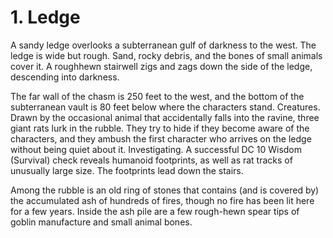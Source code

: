 # 1. Ledge

A sandy ledge overlooks a subterranean gulf of darkness to the west. The ledge is wide but rough. Sand, rocky debris, and the bones of small animals cover it. A roughhewn stairwell zigs and zags down the side of the ledge, descending into darkness.

The far wall of the chasm is 250 feet to the west, and the bottom of the subterranean vault is 80 feet below where the characters stand.
Creatures. Drawn by the occasional animal that accidentally falls into the ravine, three giant rats lurk in the rubble. They try to hide if they become aware of the characters, and they ambush the first character who arrives on the ledge without being quiet about it.
Investigating. A successful DC 10 Wisdom (Survival) check reveals humanoid footprints, as well as rat
tracks of unusually large size. The footprints lead down the stairs.

Among the rubble is an old ring of stones that contains (and is covered by) the accumulated ash of hundreds of fires, though no fire has been lit here for a few years. Inside the ash pile are a few rough-hewn spear tips of goblin manufacture and small animal bones.